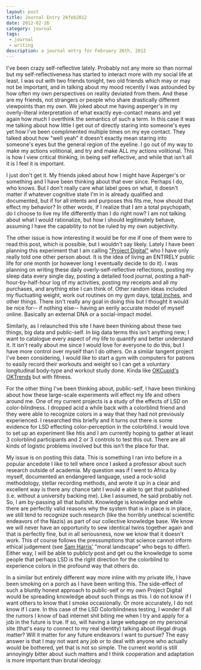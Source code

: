 ```yaml
---
layout: post
title: Journal Entry 26feb2012
date: 2012-02-26
category: journal
tags:
 - journal
 - writing
description: a journal entry for February 26th, 2012
---
```


I've been crazy self-reflective lately.  Probably not any more so than normal but my self-reflectiveness has started to interact more with my social life at least.  I was out with two friends tonight, two old friends which may or may not be important, and in talking about my mood recently I was astounded by how often my own perspectives on reality deviated from them.  And these are my friends, not strangers or people who share drastically different viewpoints than my own.  We joked about me having asperger's in my overly-literal interpretation of what exactly eye-contact means and yet again how much I overthink the semantics of such a term.  In this case it was me talking about how little I get out of directly staring into someone's eyes yet how I've been complimented multiple times on my eye contact.  They talked about how "well yeah" it doesn't exactly mean staring into someone's eyes but the general region of the eyeline.  I go out of my way to make my actions volitional, and try and make ALL my actions volitional.  This is how I view critical thinking, in being self reflective, and while that isn't all it is I feel it is important.

I just don't get it.  My friends joked about how I might have Asperger's or something and I have been thinking about that ever since. Perhaps I do, who knows.  But I don't really care what label goes on what, it doesn't matter if whatever cognitive state I'm in is already qualified and documented, but if for all intents and purposes this fits me, how should that effect my behavior?  In other words, if I realize that I am a total psychopath, do I choose to live my life differently than I do right now?  I am not talking about what I would rationalize, but how I should legitimately behave, assuming I have the capability to not be ruled by my own subjectivity.

The other issue is how interesting it would be for me if one of them were to read this post, which is possible, but I wouldn't say likely.  Lately I have been planning this experiment that I am calling <a href="/projects.html" target="blank">"Project Digital"</a> who I have only really told one other person about.  It is the idea of living an ENTIRELY public life for one month (or however long I eventually decide to do it).  I was planning on writing these daily overly-self-reflective reflections, posting my sleep data every single day, posting a detailed food journal, posting a half-hour-by-half-hour log of my activities, posting my receipts and all my purchases, and anything else I can think of.  Other random ideas included my fluctuating weight, work out routines on my gym days, <a href="http://www.livestrong.com/article/520944-how-to-calculate-total-inches-lost-from-exercise/" target="_blank">total inches</a>, and other things.  There isn't really any goal in doing this but I thought it would be nice for-- if nothing else-- having an eerily accurate model of myself online.  Basically an external DNA or a social-impact model.

Similarly, as I relaunched this site I have been thinking about these two things, big data and public-self.  In big data terms this isn't anything new; I want to catalogue every aspect of my life to quantify and better understand it.  It isn't really about me since I would love for everyone to do this, but I have more control over myself than I do others.  On a similar tangent project I've been considering, I would like to start a gym with computers for patrons to easily record their workouts and weight so I can get a voluntary longitudinal body-type and workout study done.  Kinda like <a href="http://blog.okcupid.com" target="_blank">OKCupid's OKTrends</a> but with fitness.

For the other thing I've been thinking about, public-self, I have been thinking about how these large-scale experiments will effect my life and others around me.  One of my current projects is a study of the effects of LSD on color-blindness.  I dropped acid a while back with a colorblind friend and they were able to recognize colors in a way that they had not previously experienced.  I researched this briefly and it turns out there is some evidence for LSD effecting color-perception in the colorblind.  I would love to set up an experiment like htis and I am currently hoping to gather at least 3 colorblind participants and 2 or 3 controls to test this out.  There are all kinds of logistic problems involved but this isn't the place for that.

My issue is on posting this data.  This is something I ran into before in a popular ancedote I like to tell where once I asked a professor about such research outside of academia.  My question was if I went to Africa by myself, documented an endangered language, used a rock-solid methodology, stellar recording methods, and wrote it up in a clear and excellent way is there any chance taht I would e able to get that published (i.e. without a university backing me).  Like I assumed, he said probably not.  So, I am by-passing all that bullshit. Knowledge is knowledge and while there are perfectly valid reasons why the system that is in place is in place, we still tend to recognize such research (like the horribly unethical scientific endeavors of the Nazis) as part of our collective knowledge base.  We know we will never have an opportunity to sew identical twins together again and that is perfectly fine, but in all seriousness, now we know that it doesn't work.  This of course follows the pressumptions that science cannot inform ethical judgement (see <a href="http://www.ted.com/talks/sam_harris_science_can_show_what_s_right.html">Sam Harris'</a> "moral landscape" who begs to differ).  Either way, I will be able to publicly post and get ou the knowledge to some people that perhaps LSD is the right direction for the colorblind to experience colors in the profound way that others do.

In a similar but entirely different way more inline with my private life, I have been smoking on a porch as I have been writing this.  The side-effect of such a bluntly honest approach to public-self or my own Project Digital would be spreading knowledge about such things as this.  I do not know if I want others to know that I smoke occasionally.  Or more accurately, I do not know if I care.  In this case of the LSD Colorblindness testing, I wonder if all the rumors I know of bad internet shit biting me when I try and apply for a job in the future is true.  If so, will having a large webpage on my personal site (that's easy to connect to my real identity) talking about illegal drugs matter?  Will it matter for any future endeavors I want to pursue?  The easy answer is that I may not want any job or to deal with anyone who actually would be bothered, yet that is not so simple.  The current world is still annoyingly bitter about such matters and I think cooperation and adaptation is more important than brutal ideology.


